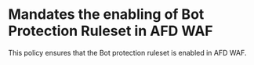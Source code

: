 # Mandates the enabling of Bot Protection Ruleset in AFD WAF


This policy ensures that the Bot protection ruleset is enabled in AFD WAF.
